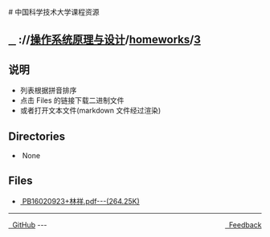 
<head>
    <meta http-equiv="content-type" content="text/html; charset=utf-8">
    <link rel="stylesheet" href="https://use.fontawesome.com/releases/v5.8.1/css/all.css" integrity="sha384-50oBUHEmvpQ+1lW4y57PTFmhCaXp0ML5d60M1M7uH2+nqUivzIebhndOJK28anvf" crossorigin="anonymous">
    <title> 中国科学技术大学课程资源</title>
</head>
# 中国科学技术大学课程资源

<div>
  <h2>
    <a href="../index.html">&nbsp;&nbsp;<i class="fas fa-backward"></i>&nbsp;</a>
    :/<a href="../../../index.html"><i class="fas fa-home"></i></a>/<a href="../../index.html">操作系统原理与设计</a>/<a href="../index.html">homeworks</a>/<a href="index.html">3</a>
  </h2>
</div>

## 说明
- 列表根据拼音排序
- 点击 Files 的链接下载二进制文件
- 或者打开文本文件(markdown 文件经过渲染)

<h2> Directories &nbsp; <a href="http://downgit.zhoudaxiaa.com/#/home?url=https://github.com/USTC-Resource/USTC-Course/tree/master/操作系统原理与设计/homeworks/3" style="color:red;text-decoration:underline;" target="_black"><i class="fas fa-download"></i></a></h2>

<ul><li><i class="fas fa-meh"></i>&nbsp;None</li></ul>

## Files
<ul><li><a href="https://raw.githubusercontent.com/USTC-Resource/USTC-Course/master/操作系统原理与设计/homeworks/3/PB16020923+林祥.pdf"><i class="fas fa-file-pdf"></i>&nbsp;PB16020923+林祥.pdf---(264.25K)</a></li></ul>

---
<div style="text-decration:underline;display:inline">
  <a href="https://github.com/USTC-Resource/USTC-Course.git" target="_blank" rel="external"><i class="fab fa-github"></i>&nbsp; GitHub</a>
  <a href="mailto:&#122;huheqin1@gmail.com?subject=反馈与建议" style="float:right" target="_blank" rel="external"><i class="fas fa-envelope"></i>&nbsp; Feedback</a>
</div>
---


